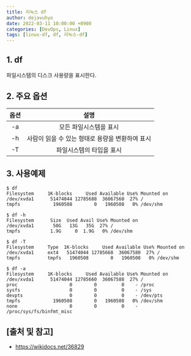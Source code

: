 ```yaml
---
title: 리눅스 df
author: dejavuhyo
date: 2022-03-11 10:00:00 +0900
categories: [DevOps, Linux]
tags: [linux-df, df, 리눅스-df]
---
```


## 1. df
파일시스템의 디스크 사용량을 표시한다.

## 2. 주요 옵션

| 옵션 | 설명 |
|:-----:|:-----:|
| -a | 모든 파일시스템을 표시 |
| -h | 사람이 읽을 수 있는 형태로 용량을 변환하여 표시 |
| -T | 파일시스템의 타입을 표시 |

## 3. 사용예제

```shell
$ df
Filesystem     1K-blocks     Used Available Use% Mounted on
/dev/xvda1      51474044 12785688  36067560  27% /
tmpfs            1960508        0   1960508   0% /dev/shm

$ df -h
Filesystem      Size  Used Avail Use% Mounted on
/dev/xvda1       50G   13G   35G  27% /
tmpfs           1.9G     0  1.9G   0% /dev/shm

$ df -T
Filesystem     Type  1K-blocks     Used Available Use% Mounted on
/dev/xvda1     ext4   51474044 12785668  36067580  27% /
tmpfs          tmpfs   1960508        0   1960508   0% /dev/shm

$ df -a
Filesystem     1K-blocks     Used Available Use% Mounted on
/dev/xvda1      51474044 12785660  36067588  27% /
proc                   0        0         0    - /proc
sysfs                  0        0         0    - /sys
devpts                 0        0         0    - /dev/pts
tmpfs            1960508        0   1960508   0% /dev/shm
none                   0        0         0    - /proc/sys/fs/binfmt_misc
```

## [출처 및 참고]
* <https://wikidocs.net/36829>
